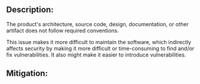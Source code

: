 ## Description:

The product's architecture, source code, design, documentation, or other artifact does not follow required conventions.

This issue makes it more difficult to maintain the software, which indirectly affects security by making it more difficult or time-consuming to find and/or fix vulnerabilities. It also might make it easier to introduce vulnerabilities.

## Mitigation:
